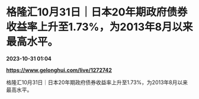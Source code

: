 # 格隆汇10月31日｜日本20年期政府债券收益率上升至1.73%，为2013年8月以来最高水平。

**2023-10-31 01:04**

**https://www.gelonghui.com/live/1272742**

格隆汇10月31日｜日本20年期政府债券收益率上升至1.73%，为2013年8月以来最高水平。